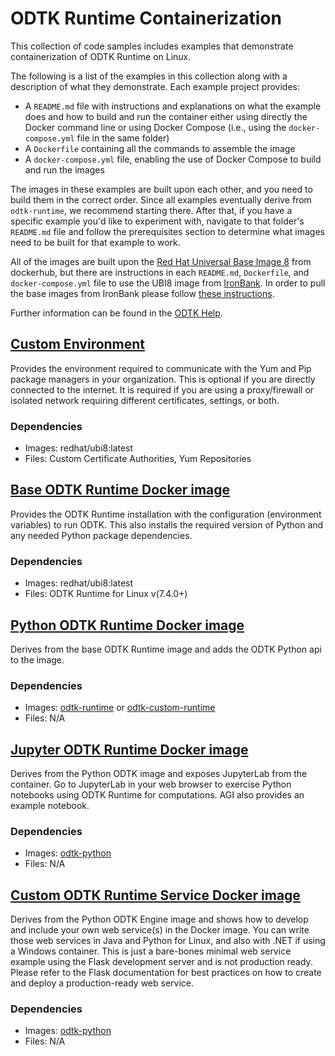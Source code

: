 # ODTK Runtime Containerization

This collection of code samples includes examples that demonstrate containerization of ODTK Runtime on Linux.

The following is a list of the examples in this collection along with a description of what they demonstrate.
Each example project provides:

* A `README.md` file with instructions and explanations on what the example does and how to build and run the container either using directly the Docker command line or using Docker Compose (i.e., using the `docker-compose.yml` file in the same folder)
* A `Dockerfile` containing all the commands to assemble the image
* A `docker-compose.yml` file, enabling the use of Docker Compose to build and run the images

The images in these examples are built upon each other, and you need to build them in the correct order. Since all examples eventually derive from `odtk-runtime`, we recommend starting there. After that, if you have a specific example you'd like to experiment with, navigate to that folder's `README.md` file and follow the prerequisites section to determine what images need to be built for that example to work.

All of the images are built upon the [Red Hat Universal Base Image 8](https://catalog.redhat.com/software/container-stacks/detail/5ec53f50ef29fd35586d9a56) from dockerhub, but there are instructions in each `README.md`, `Dockerfile`, and `docker-compose.yml` file to use the UBI8 image from [IronBank](https://ironbank.dso.mil/about). In order to pull the base images from IronBank please follow [these instructions](https://docs-ironbank.dso.mil/tutorials/image-pull/).

Further information can be found in the [ODTK Help](https://help.agi.com/odtk/#od/Containerization.htm).

## [Custom Environment](custom-environment)

Provides the environment required to communicate with the Yum and Pip package managers in your organization. This is optional if you are directly connected to the internet. It is required if you are using a proxy/firewall or isolated network requiring different certificates, settings, or both.

### Dependencies

* Images: redhat/ubi8:latest
* Files: Custom Certificate Authorities, Yum Repositories

## [Base ODTK Runtime Docker image](odtk-runtime)

Provides the ODTK Runtime installation with the configuration (environment variables) to run ODTK. This also installs the required version of Python and any needed Python package dependencies.

### Dependencies

* Images: redhat/ubi8:latest
* Files: ODTK Runtime for Linux v(7.4.0+)

## [Python ODTK Runtime Docker image](odtk-python)

Derives from the base ODTK Runtime image and adds the ODTK Python api to the image.

### Dependencies

* Images: [odtk-runtime](odtk-runtime) or [odtk-custom-runtime](custom-environment)
* Files: N/A

## [Jupyter ODTK Runtime Docker image](odtk-jupyter)

Derives from the Python ODTK image and exposes JupyterLab from the container. Go to JupyterLab in your web browser to exercise Python notebooks using ODTK Runtime for computations. AGI also provides an example notebook.

### Dependencies

* Images: [odtk-python](odtk-python)
* Files: N/A

## [Custom ODTK Runtime Service Docker image](odtk-webservice)

Derives from the Python ODTK Engine image and shows how to develop and include your own web service(s) in the Docker image. You can write those web services in Java and Python for Linux, and also with .NET if using a Windows container. This is just a bare-bones minimal web service example using the Flask development server and is not production ready. Please refer to the Flask documentation for best practices on how to create and deploy a production-ready web service.

### Dependencies

* Images: [odtk-python](odtk-python)
* Files: N/A
